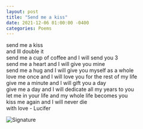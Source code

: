```yaml
---
layout: post
title: "Send me a kiss"
date: 2021-12-06 01:00:00 -0400
categories: Poems
---
```


send me a kiss <br>
and Ill double it <br>
send me a cup of coffee and I will send you 3 <br>
send me a heart and I will give you mine <br>
send me a hug and I will give you myself as a whole <br>
love me once and I will love you for the rest of my life <br>
give me a minute and I will gift you a day <br>
give me a day and I will dedicate all my years to you <br>
let me in your life and my whole life becomes you <br>
kiss me again and I will never die <br>
with love - Lucifer <br>

![Signature](https://robertalberto.com/ttdlmr.png)<br>
